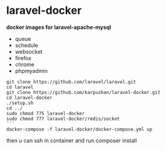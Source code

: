 # laravel-docker
**docker images for laravel-apache-mysql**

- queue 
- schedule
- websocket 
- firefox 
- chrome 
- phpmyadmin

```
git clone https://github.com/laravel/laravel.git
cd laravel
git clone https://github.com/karpuzkan/laravel-docker.git
cd laravel-docker
./setup.sh
cd ../
sudo chmod 775 laravel-docker
sudo chmod 777 laravel-docker/redis/socket
´´´
docker-compose -f laravel-docker/docker-compose.yml up
```

then u can ssh in container and run composer install
